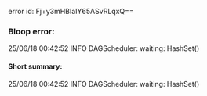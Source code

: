 error id: Fj+y3mHBIaIY65ASvRLqxQ==
### Bloop error:

25/06/18 00:42:52 INFO DAGScheduler: waiting: HashSet()
#### Short summary: 

25/06/18 00:42:52 INFO DAGScheduler: waiting: HashSet()